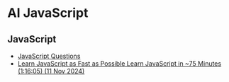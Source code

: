 # AI JavaScript

## JavaScript

* [JavaScript Questions](https://github.com/lydiahallie/javascript-questions)
* [Learn JavaScript as Fast as Possible Learn JavaScript in ~75 Minutes (1:16:05) (11 Nov 2024)](https://www.youtube.com/watch?v=TjjKcgtlsY8)